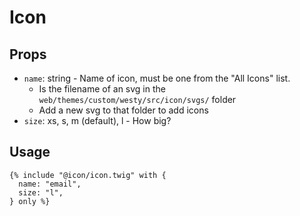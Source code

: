 # Icon

## Props

- `name`: string - Name of icon, must be one from the "All Icons" list.
    - Is the filename of an svg in the `web/themes/custom/westy/src/icon/svgs/` folder
    - Add a new svg to that folder to add icons
- `size`: xs, s, m (default), l - How big?

## Usage

```twig
{% include "@icon/icon.twig" with {
  name: "email",
  size: "l",
} only %}
```
